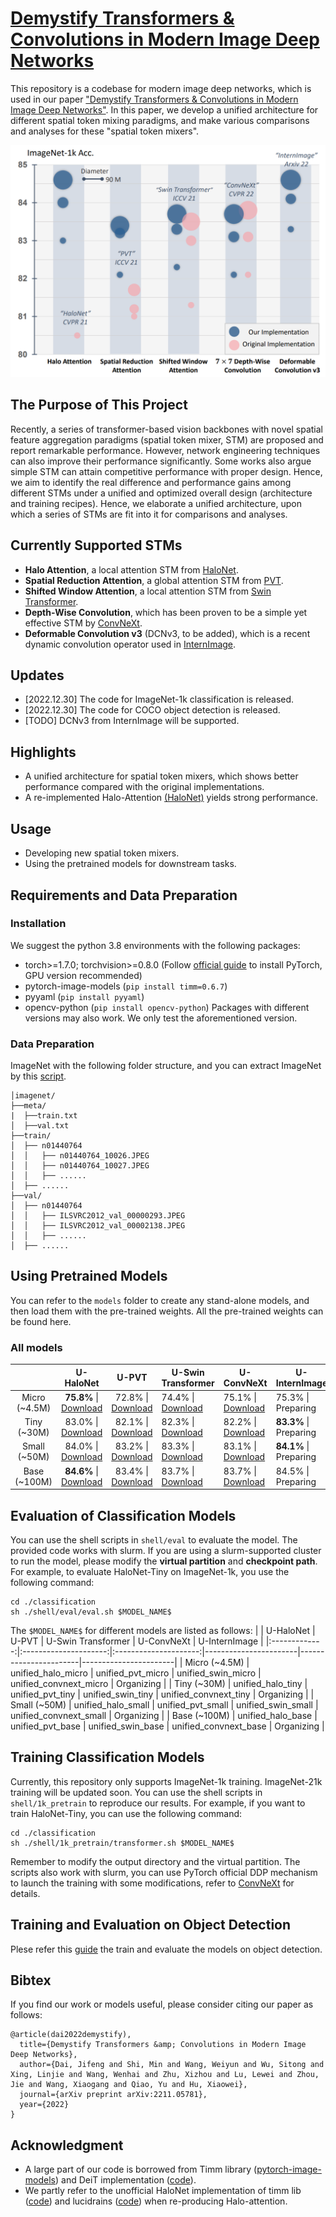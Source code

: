 # [Demystify Transformers & Convolutions in Modern Image Deep Networks](https://arxiv.org/abs/2211.05781)

This repository is a codebase for modern image deep networks, which is used in our paper ["Demystify Transformers & Convolutions in Modern Image Deep Networks"](https://arxiv.org/abs/2211.05781). In this paper, we develop a unified architecture for different spatial token mixing paradigms, and make various comparisons and analyses for these "spatial token mixers". 

![Figure1](figures/stm-evaluation.png) 

## The Purpose of This Project
 Recently, a series of transformer-based vision backbones with novel spatial feature aggregation paradigms (spatial token mixer, STM) are proposed and report remarkable performance. However, network engineering techniques can also improve their performance significantly. Some works also argue simple STM can attain competitive performance with proper design. Hence, we aim to identify the real difference and performance gains among different STMs under a unified and optimized overall design (architecture and training recipes). Hence, we elaborate a unified architecture, upon which a series of STMs are fit into it for comparisons and analyses.

## Currently Supported STMs
+ **Halo Attention**, a local attention STM from [HaloNet](https://openaccess.thecvf.com/content/CVPR2021/html/Vaswani_Scaling_Local_Self-Attention_for_Parameter_Efficient_Visual_Backbones_CVPR_2021_paper.html).
+ **Spatial Reduction Attention**, a global attention STM from [PVT](https://github.com/whai362/PVT).
+ **Shifted Window Attention**, a local attention STM from [Swin Transformer](https://github.com/microsoft/Swin-Transformer).
+ **Depth-Wise Convolution**, which has been proven to be a simple yet effective STM by [ConvNeXt](https://github.com/facebookresearch/ConvNeXt).
+ **Deformable Convolution v3** (DCNv3, to be added), which is a recent dynamic convolution operator used in [InternImage](https://github.com/OpenGVLab/InternImage).


## Updates
+ [2022.12.30] The code for ImageNet-1k classification is released.
+ [2022.12.30] The code for COCO object detection is released.
+ [TODO] DCNv3 from InternImage will be supported.

## Highlights
+ A unified architecture for spatial token mixers, which shows better performance compared with the original implementations.
+ A re-implemented Halo-Attention [(HaloNet)](https://openaccess.thecvf.com/content/CVPR2021/html/Vaswani_Scaling_Local_Self-Attention_for_Parameter_Efficient_Visual_Backbones_CVPR_2021_paper.html) yields strong performance.

## Usage
+ Developing new spatial token mixers.
+ Using the pretrained models for downstream tasks.

## Requirements and Data Preparation
### Installation
We suggest the python 3.8 environments with the following packages:
+ torch>=1.7.0; torchvision>=0.8.0 (Follow [official guide](https://pytorch.org/) to install PyTorch, GPU version recommended)
+ pytorch-image-models (`pip install timm=0.6.7`)
+ pyyaml (`pip install pyyaml`)
+ opencv-python (`pip install opencv-python`)
Packages with different versions may also work. We only test the aforementioned version.

### Data Preparation
ImageNet with the following folder structure, and you can extract ImageNet by this [script](https://gist.github.com/BIGBALLON/8a71d225eff18d88e469e6ea9b39cef4).

```
│imagenet/
├──meta/
|  ├──train.txt
│  ├──val.txt
├──train/
│  ├── n01440764
│  │   ├── n01440764_10026.JPEG
│  │   ├── n01440764_10027.JPEG
│  │   ├── ......
│  ├── ......
├──val/
│  ├── n01440764
│  │   ├── ILSVRC2012_val_00000293.JPEG
│  │   ├── ILSVRC2012_val_00002138.JPEG
│  │   ├── ......
│  ├── ......
```

## Using Pretrained Models
You can refer to the ``models`` folder to create any stand-alone models, and then load them with the pre-trained weights. All the pre-trained weights can be found here.

### All models
|               |        U-HaloNet        |          U-PVT          | U-Swin Transformer         | U-ConvNeXt              | U-InternImage           |
|:-------------:|:---------------------:|:---------------------:|-----------------------|-----------------------|-----------------------|
| Micro (~4.5M) | **75.8%** \| [Download](https://github.com/OpenGVLab/STM-Evaluation/releases/download/cls-ckpt/unified_halonet_micro.pth) | 72.8% \| [Download](https://github.com/OpenGVLab/STM-Evaluation/releases/download/cls-ckpt/unified_pvt_micro.pth) | 74.4% \| [Download](https://github.com/OpenGVLab/STM-Evaluation/releases/download/cls-ckpt/unified_swin_micro.pth) | 75.1% \| [Download](https://github.com/OpenGVLab/STM-Evaluation/releases/download/cls-ckpt/unified_convnext_micro.pth) | 75.3% \| Preparing |
|  Tiny (~30M)  | 83.0% \| [Download](https://github.com/OpenGVLab/STM-Evaluation/releases/download/cls-ckpt/unified_halonet_tiny.pth) | 82.1% \| [Download](https://github.com/OpenGVLab/STM-Evaluation/releases/download/cls-ckpt/unified_pvt_tiny.pth) | 82.3% \| [Download](https://github.com/OpenGVLab/STM-Evaluation/releases/download/cls-ckpt/unified_swin_tiny.pth) | 82.2% \| [Download](https://github.com/OpenGVLab/STM-Evaluation/releases/download/cls-ckpt/unified_convnext_tiny.pth) | **83.3%** \| Preparing |
| Small (~50M)  | 84.0% \| [Download](https://github.com/OpenGVLab/STM-Evaluation/releases/download/cls-ckpt/unified_halonet_small.pth) | 83.2% \| [Download](https://github.com/OpenGVLab/STM-Evaluation/releases/download/cls-ckpt/unified_pvt_small.pth) | 83.3% \| [Download](https://github.com/OpenGVLab/STM-Evaluation/releases/download/cls-ckpt/unified_swin_small.pth) | 83.1% \| [Download](https://github.com/OpenGVLab/STM-Evaluation/releases/download/cls-ckpt/unified_convnext_small.pth) | **84.1%** \| Preparing |
| Base (~100M)  | **84.6%** \| [Download](https://github.com/OpenGVLab/STM-Evaluation/releases/download/cls-ckpt/unified_halonet_base.pth) | 83.4% \| [Download](https://github.com/OpenGVLab/STM-Evaluation/releases/download/cls-ckpt/unified_pvt_base.pth) | 83.7% \| [Download](https://github.com/OpenGVLab/STM-Evaluation/releases/download/cls-ckpt/unified_swin_base.pth) | 83.7% \| [Download](https://github.com/OpenGVLab/STM-Evaluation/releases/download/cls-ckpt/unified_convnext_base.pth) | 84.5% \| Preparing |

<!--
The detailed complexity and accuracy of each model are listed below. Note that the original accuracy denotes the reported accuracy of their official paper and implementation. We fit their spatial token mixers into our unified architecture.


### HaloNet
| Scale | #Params (M) | GMACs | Acc. (Our Implementation) | Acc. (Original) | Checkpoint |
|:-----:|:-----------:|:-----:|:-------------------------:|:---------------:|:----------:|
| Micro |     4.4     |  0.71 |            74.4           |        --       |  [Download](xx)  |
|  Tiny |     31.5    |  4.91 |            82.3           |                 |  [Download](xx)  |
| Small |     52.9    |  9.18 |            83.3           |                 |  [Download](xx)  |
|  Base |     93.4    | 16.18 |            83.7           |                 |  [Download](xx)  |

### PVT
| Scale | #Params (M) | GMACs | Acc. (Our Implementation) | Acc. (Original) | Checkpoint |
|:-----:|:-----------:|:-----:|:-------------------------:|:---------------:|:----------:|
| Micro |     4.4     |  0.71 |            74.4           |        --       |  [Download](xx)  |
|  Tiny |     31.5    |  4.91 |            82.3           |                 |  [Download](xx)  |
| Small |     52.9    |  9.18 |            83.3           |                 |  [Download](xx)  |
|  Base |     93.4    | 16.18 |            83.7           |                 |  [Download](xx)  |

### Swin Transformer
| Scale | #Params (M) | GMACs | Acc. (Our Implementation) | Acc. (Original) | Checkpoint |
|:-----:|:-----------:|:-----:|:-------------------------:|:---------------:|:----------:|
| Micro |     4.4     |  0.71 |            74.4           |        --       |  [Download](xx)  |
|  Tiny |     31.5    |  4.91 |            82.3           |                 |  [Download](xx)  |
| Small |     52.9    |  9.18 |            83.3           |                 |  [Download](xx)  |
|  Base |     93.4    | 16.18 |            83.7           |                 |  [Download](xx)  |

### ConvNeXt
| Scale | #Params (M) | GMACs | Acc. (Our Implementation) | Acc. (Original) | Checkpoint |
|:-----:|:-----------:|:-----:|:-------------------------:|:---------------:|:----------:|
| Micro |     4.4     |  0.71 |            74.4           |        --       |  [Download](xx)  |
|  Tiny |     31.5    |  4.91 |            82.3           |                 |  [Download](xx)  |
| Small |     52.9    |  9.18 |            83.3           |                 |  [Download](xx)  |
|  Base |     93.4    | 16.18 |            83.7           |                 |  [Download](xx)  |

### InternImage
| Scale | #Params (M) | GMACs | Acc. (Our Implementation) | Acc. (Original) | Checkpoint |
|:-----:|:-----------:|:-----:|:-------------------------:|:---------------:|:----------:|
| Micro |     4.4     |  0.71 |            74.4           |        --       |  [Download](xx)  |
|  Tiny |     31.5    |  4.91 |            82.3           |                 |  [Download](xx)  |
| Small |     52.9    |  9.18 |            83.3           |                 |  [Download](xx)  |
|  Base |     93.4    | 16.18 |            83.7           |                 |  [Download](xx)  |
-->


## Evaluation of Classification Models
You can use the shell scripts in `shell/eval` to evaluate the model. The provided code works with slurm. If you are using a slurm-supported cluster to run the model, please modify the **virtual partition** and **checkpoint path**. For example, to evaluate HaloNet-Tiny on ImageNet-1k, you use the following command:
```
cd ./classification
sh ./shell/eval/eval.sh $MODEL_NAME$
```
The `$MODEL_NAME$` for different models are listed as follows:
|               |        U-HaloNet        |          U-PVT          | U-Swin Transformer                  | U-ConvNeXt              | U-InternImage           |
|:-------------:|:---------------------:|:---------------------:|-----------------------|-----------------------|-----------------------|
| Micro (~4.5M) | unified_halo_micro    | unified_pvt_micro    | unified_swin_micro    | unified_convnext_micro    | Organizing |
|  Tiny (~30M)  |  unified_halo_tiny    | unified_pvt_tiny    | unified_swin_tiny    | unified_convnext_tiny    | Organizing |
| Small (~50M)  | unified_halo_small    | unified_pvt_small    | unified_swin_small    | unified_convnext_small    | Organizing |
| Base (~100M)  |  unified_halo_base    | unified_pvt_base    | unified_swin_base    | unified_convnext_base    | Organizing |

## Training Classification Models
Currently, this repository only supports ImageNet-1k training. ImageNet-21k training will be updated soon. You can use the shell scripts in ```shell/1k_pretrain``` to reproduce our results. For example, if you want to train HaloNet-Tiny, you can use the following command:
```
cd ./classification
sh ./shell/1k_pretrain/transformer.sh $MODEL_NAME$
```
Remember to modify the output directory and the virtual partition. The scripts also work with slurm, you can use PyTorch official DDP mechanism to launch the training with some modifications, refer to [ConvNeXt](https://github.com/facebookresearch/ConvNeXt) for details.


## Training and Evaluation on Object Detection
Plese refer this [guide](detection/readme.md) the train and evaluate the models on object detection. 

## Bibtex
If you find our work or models useful, please consider citing our paper as follows:
```
@article(dai2022demystify),
  title={Demystify Transformers &amp; Convolutions in Modern Image Deep Networks},
  author={Dai, Jifeng and Shi, Min and Wang, Weiyun and Wu, Sitong and Xing, Linjie and Wang, Wenhai and Zhu, Xizhou and Lu, Lewei and Zhou, Jie and Wang, Xiaogang and Qiao, Yu and Hu, Xiaowei},
  journal={arXiv preprint arXiv:2211.05781},
  year={2022}
}
```

## Acknowledgment
+ A large part of our code is borrowed from Timm library ([pytorch-image-models](https://github.com/rwightman/pytorch-image-models)) and DeiT implementation ([code](https://github.com/facebookresearch/deit)).
+ We partly refer to the unofficial HaloNet implementation of timm lib ([code](https://github.com/rwightman/pytorch-image-models)) and lucidrains ([code](https://github.com/lucidrains/halonet-pytorch)) when re-producing Halo-attention.
